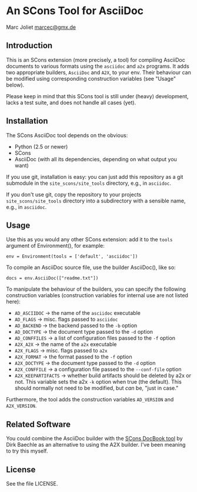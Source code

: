 # An SCons Tool for AsciiDoc
Marc Joliet <marcec@gmx.de>

## Introduction

This is an SCons extension (more precisely, a tool) for compiling AsciiDoc
documents to various formats using the `asciidoc` and `a2x` programs.  It adds
two appropriate builders, `AsciiDoc` and `A2X`, to your env.  Their behaviour
can be modified using corresponding construction variables (see "Usage" below).

Please keep in mind that this SCons tool is still under (heavy) development,
lacks a test suite, and does not handle all cases (yet).

## Installation

The SCons AsciiDoc tool depends on the obvious:

- Python (2.5 or newer)
- SCons
- AsciiDoc (with all its dependencies, depending on what output you want)

If you use git, installation is easy: you can just add this repository as a git
submodule in the `site_scons/site_tools` directory, e.g., in `asciidoc`.

If you don't use git, copy the repository to your projects
`site_scons/site_tools` directory into a subdirectory with a sensible name,
e.g., in `asciidoc`.

## Usage

Use this as you would any other SCons extension: add it to the `tools` argument
of Environment(), for example:

    env = Environment(tools = ['default', 'asciidoc'])

To compile an AsciiDoc source file, use the builder AsciiDoc(), like so:

    docs = env.AsciiDoc(["readme.txt"])

To manipulate the behaviour of the builders, you can specify the following
construction variables (construction variables for internal use are not listed
here):

- `AD_ASCIIDOC`       -> the name of the `asciidoc` executable
- `AD_FLAGS`          -> misc. flags passed to `asciidoc`
- `AD_BACKEND`        -> the backend passed to the `-b` option
- `AD_DOCTYPE`        -> the document type passed to the `-d` option
- `AD_CONFFILES`      -> a list of configuration files passed to the `-f` option
- `A2X_A2X`           -> the name of the `a2x` executable
- `A2X_FLAGS`         -> misc. flags passed to `a2x`
- `A2X_FORMAT`        -> the format passed to the `-f` option
- `A2X_DOCTYPE`       -> the document type passed to the `-d` option
- `A2X_CONFFILE`      -> a configuration file passed to the `--conf-file` option
- `A2X_KEEPARTIFACTS` -> whether build artifacts should be deleted by a2x or
  not.  This variable sets the a2x `-k` option when true (the default).  This
  should normally not need to be modified, but *can* be, "just in case."

Furthermore, the tool adds the construction variables `AD_VERSION` and
`A2X_VERSION`.

## Related Software

You could combine the AsciiDoc builder with the
[SCons DocBook tool](https://bitbucket.org/dirkbaechle/scons_docbook) by Dirk
Baechle as an alternative to using the A2X builder.  I've been meaning to try
this myself.

## License

See the file LICENSE.
